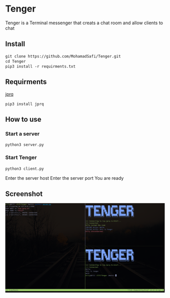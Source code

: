 # Tenger
Tenger is a Terminal messenger that creats a chat room and allow clients to chat
## Install
```
git clone https://github.com/MohamadSafi/Tenger.git
cd Tenger
pip3 install -r requirments.txt
```
## Requirments
[jprq](https://github.com/azimjohn/jprq)
```
pip3 install jprq
```
## How to use
### Start a server
```
python3 server.py
```
### Start Tenger
```
python3 client.py
```
Enter the server host
Enter the server port
You are ready

## Screenshot

![Tenger_prev](https://raw.githubusercontent.com/MohamadSafi/Tenger/master/screenshot/Tenger.png)

